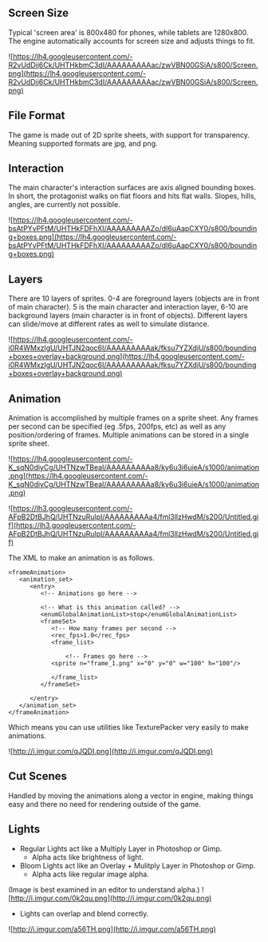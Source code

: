 ## Screen Size ##
Typical 'screen area' is 800x480 for phones, while tablets are 1280x800. The engine automatically accounts for screen size and adjusts things to fit.

![https://lh4.googleusercontent.com/-R2vUdDij6Ck/UHTHkbmC3dI/AAAAAAAAAac/zwVBN00GSiA/s800/Screen.png](https://lh4.googleusercontent.com/-R2vUdDij6Ck/UHTHkbmC3dI/AAAAAAAAAac/zwVBN00GSiA/s800/Screen.png)

## File Format ##
The game is made out of 2D sprite sheets, with support for transparency. Meaning supported formats are jpg, and png.

## Interaction ##
The main character's interaction surfaces are axis aligned bounding boxes. In short, the protagonist walks on flat floors and hits flat walls. Slopes, hills, angles, are currently not possible.

![https://lh4.googleusercontent.com/-bsAtPYvPFtM/UHTHkFDFhXI/AAAAAAAAAZo/dI6uAapCXY0/s800/bounding+boxes.png](https://lh4.googleusercontent.com/-bsAtPYvPFtM/UHTHkFDFhXI/AAAAAAAAAZo/dI6uAapCXY0/s800/bounding+boxes.png)

## Layers ##
There are 10 layers of sprites. 0-4 are foreground layers (objects are in front of main character). 5 is the main character and interaction layer, 6-10 are background layers (main character is in front of objects). Different layers can slide/move at different rates as well to simulate distance.

![https://lh4.googleusercontent.com/-i0R4WMxzlgU/UHTJN2qoc6I/AAAAAAAAAak/fksu7YZXdjU/s800/bounding+boxes+overlay+background.png](https://lh4.googleusercontent.com/-i0R4WMxzlgU/UHTJN2qoc6I/AAAAAAAAAak/fksu7YZXdjU/s800/bounding+boxes+overlay+background.png)

## Animation ##
Animation is accomplished by multiple frames on a sprite sheet. Any frames per second can be specified (eg .5fps, 200fps, etc) as well as any position/ordering of frames. Multiple animations can be stored in a single sprite sheet.

![https://lh4.googleusercontent.com/-K_sqN0diyCg/UHTNzwTBeaI/AAAAAAAAAa8/ky6u3i6uieA/s1000/animation.png](https://lh4.googleusercontent.com/-K_sqN0diyCg/UHTNzwTBeaI/AAAAAAAAAa8/ky6u3i6uieA/s1000/animation.png)

![https://lh3.googleusercontent.com/-AFpB2DtBJhQ/UHTNzuRulpI/AAAAAAAAAa4/fml3llzHwdM/s200/Untitled.gif](https://lh3.googleusercontent.com/-AFpB2DtBJhQ/UHTNzuRulpI/AAAAAAAAAa4/fml3llzHwdM/s200/Untitled.gif)

The XML to make an animation is as follows.
```
<frameAnimation>
   <animation_set>
      <entry>
         <!-- Animations go here -->
          
         <!-- What is this animation called? -->
         <enumGlobalAnimationList>stop</enumGlobalAnimationList>
         <frameSet>
            <!-- How many frames per second -->
            <rec_fps>1.0</rec_fps>
            <frame_list>
                
                <!-- Frames go here -->
 			<sprite n="frame_1.png" x="0" y="0" w="100" h="100"/>
            
            </frame_list>
         </frameSet>

      </entry>
   </animation_set>
</frameAnimation>
```

Which means you can use utilities like TexturePacker very easily to make animations.

![http://i.imgur.com/qJQDI.png](http://i.imgur.com/qJQDI.png)

## Cut Scenes ##
Handled by moving the animations along a vector in engine, making things easy and there no need for rendering outside of the game.

## Lights ##
  * Regular Lights act like a Multiply Layer in Photoshop or Gimp.
    * Alpha acts like brightness of light.
  * Bloom Lights act like an Overlay + Mulitply Layer in Photoshop or Gimp.
    * Alpha acts like regular image alpha.

(Image is best examined in an editor to understand alpha.)
![http://i.imgur.com/0k2qu.png](http://i.imgur.com/0k2qu.png)

  * Lights can overlap and blend correctly.

![http://i.imgur.com/a56TH.png](http://i.imgur.com/a56TH.png)